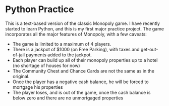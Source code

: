 # Python Practice
This is a text-based version of the classic Monopoly game.
I have recently started to learn Python, and this is my first major practice project.
The game incorporates all the major features of Monopoly, with a few caveats:
- The game is limited to a maximum of 4 players.
- There is a jackpot of $1000 (on Free Parking), with taxes and get-out-of-jail payments added to the jackpot.
- Each player can build up all of their monopoly properties up to a hotel (no shortage of houses for now)
- The Community Chest and Chance Cards are not the same as in the original. 
- Once the player has a negative cash balance, he will be forced to mortgage his properties
- The player loses, and is out of the game, once the cash balance is below zero and there are no unmortgaged properties


